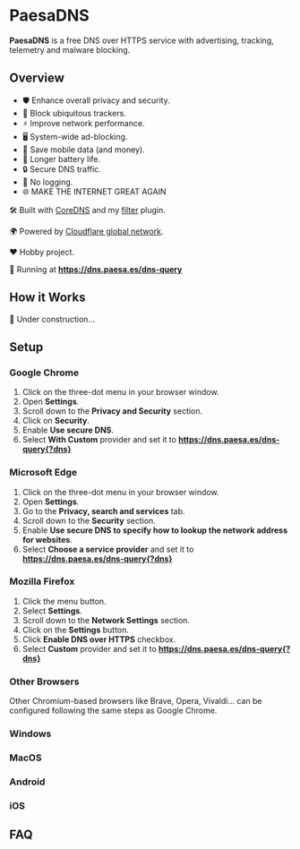 # PaesaDNS

**PaesaDNS** is a free DNS over HTTPS service with advertising, tracking, telemetry and malware blocking.

## Overview

- 🛡️ Enhance overall privacy and security.
- 👀 Block ubiquitous trackers.
- ⚡ Improve network performance.
- 🖥️ System-wide ad-blocking.
- 📡 Save mobile data (and money).
- 🔋 Longer battery life.
- 🔒 Secure DNS traffic.
- 📜 No logging.
- 🌐 MAKE THE INTERNET GREAT AGAIN

🛠 Built with [CoreDNS](https://github.com/coredns/coredns) and my [filter](https://github.com/milgradesec/filter) plugin.

🌍 Powered by [Cloudflare global network](https://www.cloudflare.com/network/).

❤️ Hobby project.

🚀 Running at **<https://dns.paesa.es/dns-query>**

## How it Works

🚧 Under construction...

## Setup

### Google Chrome

1. Click on the three-dot menu in your browser window.
2. Open __Settings__.
3. Scroll down to the __Privacy and Security__ section.
4. Click on __Security__.
5. Enable __Use secure DNS__.
6. Select __With Custom__ provider and set it to **<https://dns.paesa.es/dns-query{?dns}>**

### Microsoft Edge

1. Click on the three-dot menu in your browser window.
2. Open __Settings__.
3. Go to the __Privacy, search and services__ tab.
4. Scroll down to the __Security__ section.
5. Enable __Use secure DNS to specify how to lookup the network address for websites__.
6. Select __Choose a service provider__ and set it to **<https://dns.paesa.es/dns-query{?dns}>**

### Mozilla Firefox

1. Click the menu button.
2. Select __Settings__.
3. Scroll down to the __Network Settings__ section.
4. Click on the __Settings__ button.
5. Click __Enable DNS over HTTPS__ checkbox.
6. Select __Custom__ provider and set it to **<https://dns.paesa.es/dns-query{?dns}>**

### Other Browsers

Other Chromium-based browsers like Brave, Opera, Vivaldi... can be configured following the same steps as Google Chrome.

### Windows

### MacOS

### Android

### iOS

## FAQ
